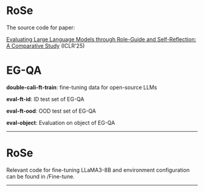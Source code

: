 # RoSe

The source code for paper:

[Evaluating Large Language Models through Role-Guide and Self-Reflection: A Comparative Study](https://openreview.net/forum?id=E36NHwe7Zc)  (ICLR'25)

# EG-QA

**double-cali-ft-train**: fine-tuning data for open-source LLMs

**eval-ft-id**: ID test set of EG-QA

**eval-ft-ood**: OOD test set of EG-QA

**eval-object**: Evaluation on object of EG-QA

---


# RoSe

 Relevant code for fine-tuning LLaMA3-8B and environment configuration can be found in /Fine-tune.

---




